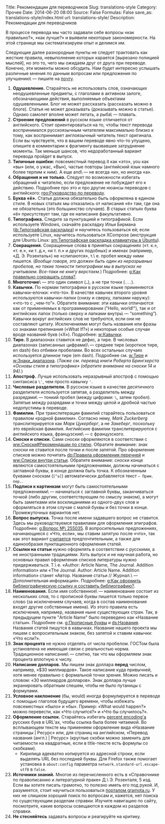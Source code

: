 Title: Рекомендации для переводчиков
Slug: translations-style
Category: Прочее
Date: 2014-06-20 08:00
Source: False
Formulas: False
save_as: translations-style/index.html
url: translations-style/
Description: Рекомендации для переводчиков

В процессе перевода мы часто задавали себе вопросы «как правильно?», «как лучше?» и выявили некоторые закономерности. На этой странице мы систематизируем опыт и делимся им.

Следующие далее разнородные пункты не следует трактовать как жесткие правила, невыполнение которых карается [вырезано полицией мыслей], но это то, чего мы ожидаем друг от друга при переводе. Конечно, эти моменты можно обсудить. Нам будет интересно услышать различные мнения по данным вопросам или предложения по улучшению\ — пишите на [почту][1].

1. **Одушевление.** Старайтесь не использовать слов, означающих неодушевленные предметы, с глаголами в активном залоге, обозначающими действия, выполняемые объектами одушевленными. Блог не может рассказать (рассказать можно в блоге). Статья не может доказывать (доказывать можно в статье). Однако самолет вполне может летать, а рыба\ — плавать.
2. **Строение предложений** в русском языке отличается от английского. Стоит ориентироваться на то, чтобы текст перевода воспринимался русскоязычным читателем максимально близко к тому, как воспринимает англоязычный читатель текст оригинала. Если вы чувствуете, что в вашем переводе явно что-то упущено, опишите в комментарии к фрагменту вызвавшие затруднение моменты. Так меньше шансов, что недоработанный вариант перевода пройдет в выпуск.
3. **Типичные ошибки:** повсеместный перевод it как «это», you как «вы» (или, о ужас, «Вы»), частые повторы (английский язык намного более терпим к ним). А еще and\ — не всегда «и», но иногда «а».
4. **Обращения и не только.** Следует по возможности избегать обращений к читателю, если предложение не побуждает его к действию. Подробнее про это и про другие нюансы переводов с английского: [rgo:Руководство по переводу][2].
5. **Буква «ё».** Статья должна обязательно быть оформлена в едином стиле. В новых статьях мы отказались от написания «ё» там, где она не обязательна (это большинство случаев). В старых статьях буква «ё» присутствует там, где ее написание факультативно.
6. **Типографика.** Следите за пунктуацией и типографикой. Если используете Windows, скачайте раскладку Ильи Бирмана ([ib:Типографская раскладка][3]) и научитесь пользоваться ей; если используете Linux, научитесь пользоваться XCompose (инструкция для Ubuntu Linux: [sm:Типографская раскладка клавиатуры в Ubuntu][4]).
7. **Сокращения.** Сокращенные слова в принятых сокращениях («т. к.», «т. е.», «и т. д.», «и т. п.» и других подобных) и именах (например, «Д. Э. Розенталь») не «слипаются», т.\ е. пробел между ними пишется. (*Вообще говоря, это должен быть один из неразрывных пробелов, но такие тонкости типографики мы в выпусках не учитываем. Все-таки не книгу верстаем.*) Подробнее: [g:Как правильно сокращать слова?][5].
8. **Многоточие**\ — это один символ (`…`), а не три точки (`...`).
9. **Кавычки.** По нормам типографики в русском языке применяются кавычки-елочки: «что-то». В качестве кавычек второго уровня используются кавычки-лапки (снизу и сверху, лапками наружу): «что-то с „чем-то“». Обратите внимание: эти кавычки отличаются как от применяемых в программировании ("Hello, world!"), так и от английских лапок (только сверху и лапками внутрь\ — “something”). Кавычки вокруг английских слов не требуются, если они не составляют цитату. Исключениями могут быть названия или фразы со знаками препинания («What If?») и некоторые особые случаи вроде названий букв («X»). Подробнее: [w:Кавычки][6].
10. **Тире.** В диапазонах ставится не дефис, а тире. В числовых диапазонах (записанных цифрами)\ — среднее тире (короткое тире, en dash) без отбивки пробелами. Во всех остальных случаях используется длинное тире (em dash). Подробнее см. [w:Тире][7] и [w:Знаки_диапазона][8]. (*Также см. перевод книги Роберта Брингхерста «Основы стиля в типографике» (обратите внимание на сноски 14 и 94).*)
11. **Апостроф.** Лучше использовать неразрывный апостроф с помощью синтаксиса `\'`, чем просто кавычку `'`.
12. **Числовые разделители.** В русском языке в качестве десятичного разделителя используется запятая, а разделитель между разрядами\ — тонкий пробел (между цифрами: `\`, затем пробел). Запятые между разрядами и точки между целой и дробной частью недопустимы в переводе.
13. **Фамилии.** При транслитерации фамилий старайтесь пользоваться правилом «родной фамилии». Согласно нему, *Mark Zuckerberg* транслитерируется как *Марк Цукерберг*, а не *Закеберг*, поскольку это еврейская фамилия. Английские фамилии транслитерируются с английского языка, французские\ — с французского.
14. **Сноски и списки.** Сами сноски оформляются в соответствии с [ww:Сноски#Рекомендации по стилю][9]. Обратите внимание: знак сноски не ставится после точки и после запятой. Про оформление списков можно почитать [dp:Правила оформления перечней][10] и [ww:Списки внутри статьи][11]. Обратите внимание: сноски конце являются самостоятельными предложениями, должны начинаться с заглавной буквы, в конце должна быть точка. К обозначенным буквами сноскам (`[^a]`) автоматически добавляется текст `— Прим. пер.`.
15. **Подписи к картинкам** могут быть самостоятельными предложениями\ — начинаться с заглавной буквы, заканчиваться точкой (либо другим, соответствующим по смыслу знаком), а могут быть заметками или восклицаниями из одного-двух слов и оформляться в этом случае с малой буквы и без точки в конце. Промежуточных вариантов нет.
16. **Вопрос выпуска.** Точка после имени задавшего вопрос не ставится. Здесь мы руководствуемся правилами для оформления эпиграфов. Подробнее: [g:Вопрос №\ 255035][12]. В вопросительных предложениях, начинающиеся с  «Что, если», мы ставим запятую после «что», так как этот вариант [считается][13] предпочтительным, а также для единообразия пунктационного оформления статей.
17. **Ссылки на статьи** нужно оформлять в соответствии с русскими, а не иностранными традициями. Хоть выпуск и не научная работа, но основных правил оформления списков литературы нужно придерживаться. Т.\ е. «Author: Article Name, The Journal. Addition information» или «The Journal. Author: Article Name. Addition information» станет «Автор. Название статьи // Журнал.\ — Дополнительная информация». Подробнее: [g:Как оформить библиографическую ссылку и составить библиографию?][14].
18. **Наименования.** Если имя собственное\ — наименование состоит из нескольких слов, то с прописной буквы пишется только первое слово (за исключением случаев, когда в состав наименования входят другие собственные имена). Из этого правила есть исключения, например, названия ныне существующих стран. Так, в предыдущем пункте "Article Name" было переведено как «Название статьи». Подробнее см. [g:Прописные буквы][15] и [ds:Названия][16]. Названия статей пишутся в кавычках. Название нашего проекта мы пишем с вопросительным знаком, без запятой и ставим кавычки: «Что если?».
19. **Знак процента** не нужно отделять от числа пробелом. ГОСТом была установлена не имеющая связи с реальностью норма. Традиционное написание\ — слитно, так что мы оформляем знак процента вплотную к числу.
20. **Написание долларов.** Мы пишем знак доллара **перед** числом, например, «\$30 миллиардов». Такое написание куда привычней, хотя менее правильно с формальной точки зрения. Можно писать и словом: «30 миллиардов долларов». Знак доллара лучше экранировать обратным слешем, чтобы не было путаницы с формулами.
21. **Условное наклонение** (бы, would) иногда формулируется в переводе с помощью глаголов будущего времени, чтобы избежать повсеместных «было» и «бы». Пример: «What would happen?» можно перевести, как «Что случится?» и «Что бы случилось?».
22. **Оформление ссылок.** Старайтесь избегать [percent encoding\'а][17] русских букв в URL\'ах, чтобы ссылка была более читаемой. Во всплывающем тексте мы применяем оформление вида «Название страницы | Ресурс» или, для страниц на английском, «Перевод названия (англ.) | Ресурс» (круглые скобки можно заменить для читаемости на квадратные, если в title-тексте есть формулы со скобками).
    * Кирилица адекватно копируется из адресной строки, если выделять URL без последней буквы. Для Firefox также помогает установка в `about:config` параметра `network.standard-url.escape-utf8` в `false`.
23. **Источники знаний.** Многое из перечисленного есть в «Справочнике по правописанию и литературной праке» Д.\ Э. Розенталя, 5 изд. Если вы хотите писать грамотно, то полезно иметь его под рукой. И, разумеется, стоит научиться пользоваться [порталом gramota.ru][18]. У них не слишком хороший поиск по вопросам и, кажется, нет поиска по существующим разделам справки. Изучите навигацию по сайту, посмотрите, какие вопросы освещаются в каждом из разделов справки.
24. **Не стесняйтесь** задавать вопросы и реагируйте на критику.

[1]: mailto:contact@chtoes.li

[2]: http://www.rugentoo.org/technology/translators-howto.html

[3]: http://ilyabirman.ru/projects/typography-layout/

[4]: http://softwaremaniacs.org/blog/2010/10/29/ubuntu-typography-keyboard/

[5]: http://www.gramota.ru/spravka/letters/?rub=rubric_100

[6]: http://ru.wikipedia.org/wiki/Кавычки

[7]: http://ru.wikipedia.org/wiki/Тире

[8]: http://ru.wikipedia.org/wiki/Знаки_диапазона

[9]: http://ru.wikipedia.org/wiki/Википедия:Сноски#.D0.A0.D0.B5.D0.BA.D0.BE.D0.BC.D0.B5.D0.BD.D0.B4.D0.B0.D1.86.D0.B8.D0.B8_.D0.BF.D0.BE_.D1.81.D1.82.D0.B8.D0.BB.D1.8E

[10]: http://delo-press.ru/articles.php?n=5276

[11]: http://ru.wikipedia.org/wiki/Википедия:Списки_внутри_статьи

[12]: http://www.gramota.ru/spravka/buro/29_376071

[13]: http://www.gramota.ru/spravka/punctum/58_759

[14]: http://www.gramota.ru/spravka/letters/?rub=rubric_78

[15]: http://www.gramota.ru/spravka/rules/?rub=prop

[16]: http://diamondsteel.ru/useful/handbook/3.html

[17]: https://en.wikipedia.org/wiki/Percent-encoding

[18]: http://gramota.ru

